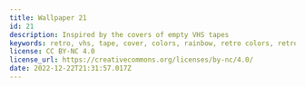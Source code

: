 ```yaml
---
title: Wallpaper 21
id: 21
description: Inspired by the covers of empty VHS tapes
keywords: retro, vhs, tape, cover, colors, rainbow, retro colors, retro color pallete
license: CC BY-NC 4.0
license_url: https://creativecommons.org/licenses/by-nc/4.0/
date: 2022-12-22T21:31:57.017Z
---
```

